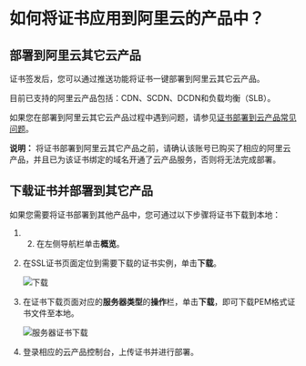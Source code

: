 # 如何将证书应用到阿里云的产品中？

## 部署到阿里云其它云产品

证书签发后，您可以通过推送功能将证书一键部署到阿里云其它云产品。

目前已支持的阿里云产品包括：CDN、SCDN、DCDN和负载均衡（SLB）。

如果您在部署到阿里云其它云产品过程中遇到问题，请参见[证书部署到云产品常见问题](/cn.zh-CN/证书安装/常见问题/证书部署到云产品FAQ.md)。

**说明：** 将证书部署到阿里云其它产品之前，请确认该账号已购买了相应的阿里云产品，并且已为该证书绑定的域名开通了云产品服务，否则将无法完成部署。

## 下载证书并部署到其它产品

如果您需要将证书部署到其他产品中，您可通过以下步骤将证书下载到本地：

1.  2.  在左侧导航栏单击**概览**。
3.  在SSL证书页面定位到需要下载的证书实例，单击**下载**。

    ![下载](https://static-aliyun-doc.oss-accelerate.aliyuncs.com/assets/img/zh-CN/8816669951/p4242.png)

4.  在证书下载页面对应的**服务器类型**的**操作**栏，单击**下载**，即可下载PEM格式证书文件至本地。

    ![服务器证书下载](https://static-aliyun-doc.oss-accelerate.aliyuncs.com/assets/img/zh-CN/8816669951/p63119.png)

5.  登录相应的云产品控制台，上传证书并进行部署。

